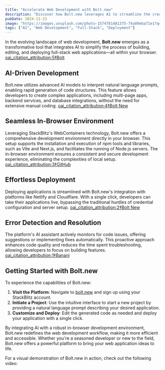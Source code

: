 ```yaml
---
title: "Accelerate Web Development with Bolt.new"
description: "Discover how Bolt.new leverages AI to streamline the creation, editing, and deployment of full-stack web applications directly in your browser."
pubDate: 2024-11-23
image: "https://images.unsplash.com/photo-1574781481375-74a09eba71e1?q=80&w=3540&auto=format&fit=crop&ixlib=rb-4.0.3&ixid=M3wxMjA3fDB8MHxwaG90by1wYWdlfHx8fGVufDB8fHx8fA%3D%3D?w=800&auto=format&fit=crop&q=80"
tags: ["AI", "Web Development", "Full-Stack", "Deployment"]
---
```



In the evolving landscape of web development, **Bolt.new** emerges as a transformative tool that integrates AI to simplify the process of building, editing, and deploying full-stack web applications—all within your browser. [oai_citation_attribution:5‡Bolt](https://bolt.new/?utm_source=chatgpt.com)

## AI-Driven Development

Bolt.new utilizes advanced AI models to interpret natural language prompts, enabling rapid generation of code structures. This feature allows developers to create complex applications, including multi-page apps, backend services, and database integrations, without the need for extensive manual coding. [oai_citation_attribution:4‡Bolt New](https://www.boltnew.com/?utm_source=chatgpt.com)

## Seamless In-Browser Environment

Leveraging StackBlitz's WebContainers technology, Bolt.new offers a comprehensive development environment directly in your browser. This setup supports the installation and execution of npm tools and libraries, such as Vite and Next.js, and facilitates the running of Node.js servers. The in-browser environment ensures a consistent and secure development experience, eliminating the complexities of local setup. [oai_citation_attribution:3‡GitHub](https://github.com/stackblitz/bolt.new?utm_source=chatgpt.com)

## Effortless Deployment

Deploying applications is streamlined with Bolt.new's integration with platforms like Netlify and Cloudflare. With a single click, developers can take their applications live, bypassing the traditional hurdles of credential configuration and server setup. [oai_citation_attribution:2‡Bolt New](https://www.boltnew.com/?utm_source=chatgpt.com)

## Error Detection and Resolution

The platform's AI assistant actively monitors for code issues, offering suggestions or implementing fixes automatically. This proactive approach enhances code quality and reduces the time spent troubleshooting, allowing developers to focus on building features. [oai_citation_attribution:1‡Banani](https://www.banani.co/blog/bolt-new-ai-review-and-alternatives?utm_source=chatgpt.com)

## Getting Started with Bolt.new

To experience the capabilities of Bolt.new:

1. **Visit the Platform**: Navigate to [bolt.new](https://bolt.new) and sign up using your StackBlitz account.
2. **Initiate a Project**: Use the intuitive interface to start a new project by providing a natural language prompt describing your desired application.
3. **Customize and Deploy**: Edit the generated code as needed and deploy your application with a single click.

By integrating AI with a robust in-browser development environment, Bolt.new redefines the web development workflow, making it more efficient and accessible. Whether you're a seasoned developer or new to the field, Bolt.new offers a powerful platform to bring your web application ideas to life.

For a visual demonstration of Bolt.new in action, check out the following video: